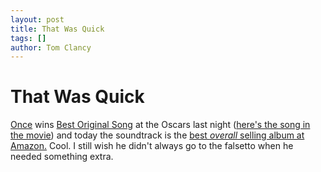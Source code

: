 ```yaml
---
layout: post
title: That Was Quick
tags: []
author: Tom Clancy
---
```


# That Was Quick

<a href="http://www.imdb.com/title/tt0907657/" target="_blank">Once</a> wins <a href="http://www.billboard.com/bbcom/news/article_display.jsp?vnu_content_id=1003714808" target="_blank">Best Original Song</a> at the Oscars last night (<a href="http://www.youtube.com/watch?v=XzQRuTwaFI8" target="_blank">here's the song in the movie</a>) and today the soundtrack is the <a href="http://www.amazon.com/gp/bestsellers/music/ref=pd_dp_ts_m_1" target="_blank">best <em>overall</em> selling album at Amazon.</a> Cool. I still wish he didn't always go to the falsetto when he needed something extra.
